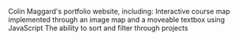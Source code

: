 Colin Maggard's portfolio website, including:
Interactive course map implemented through an image map and a moveable textbox using JavaScript
The ability to sort and filter through projects